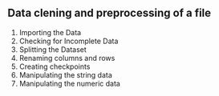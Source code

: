 ## Data clening and preprocessing of a file

1. Importing the Data
2. Checking for Incomplete Data
3. Splitting the Dataset
4. Renaming columns and rows
5. Creating checkpoints
6. Manipulating the string data 
7. Manipulating the numeric data
